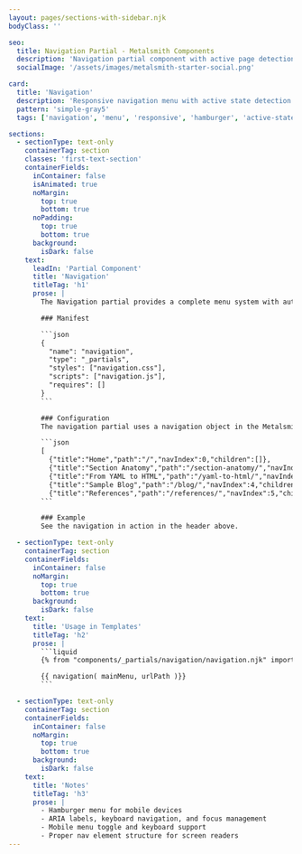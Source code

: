 ```yaml
---
layout: pages/sections-with-sidebar.njk
bodyClass: ''

seo:
  title: Navigation Partial - Metalsmith Components
  description: 'Navigation partial component with active page detection and responsive mobile menu'
  socialImage: '/assets/images/metalsmith-starter-social.png'

card:
  title: 'Navigation'
  description: 'Responsive navigation menu with active state detection and mobile support'
  pattern: 'simple-gray5'
  tags: ['navigation', 'menu', 'responsive', 'hamburger', 'active-state']

sections:
  - sectionType: text-only
    containerTag: section
    classes: 'first-text-section'
    containerFields:
      inContainer: false
      isAnimated: true
      noMargin:
        top: true
        bottom: true
      noPadding:
        top: true
        bottom: true
      background:
        isDark: false
    text:
      leadIn: 'Partial Component'
      title: 'Navigation'
      titleTag: 'h1'
      prose: |
        The Navigation partial provides a complete menu system with automatic active state detection, path-based highlighting, and a responsive hamburger menu for narrow screen widths. It highlights both exact page matches and parent sections.

        ### Manifest

        ```json
        {
          "name": "navigation",
          "type": "_partials",
          "styles": ["navigation.css"],
          "scripts": ["navigation.js"],
          "requires": []
        }
        ```

        ### Configuration
        The navigation partial uses a navigation object in the Metalsmith metadata. The name of the object is specified as a Metalsmith Menu Plus plugin option. In thhis case the object `mainMenu` is available via the metadata.

        ```json
        [
          {"title":"Home","path":"/","navIndex":0,"children":[]},
          {"title":"Section Anatomy","path":"/section-anatomy/","navIndex":1,"children":[]},
          {"title":"From YAML to HTML","path":"/yaml-to-html/","navIndex":2,"children":[]},
          {"title":"Sample Blog","path":"/blog/","navIndex":4,"children":[...]},
          {"title":"References","path":"/references/","navIndex":5,"children":[...}]
        ```

        ### Example
        See the navigation in action in the header above.

  - sectionType: text-only
    containerTag: section
    containerFields:
      inContainer: false
      noMargin:
        top: true
        bottom: true
      background:
        isDark: false
    text:
      title: 'Usage in Templates'
      titleTag: 'h2'
      prose: |
        ```liquid
        {% from "components/_partials/navigation/navigation.njk" import navigation %}

        {{ navigation( mainMenu, urlPath )}}
        ```

  - sectionType: text-only
    containerTag: section
    containerFields:
      inContainer: false
      noMargin:
        top: true
        bottom: true
      background:
        isDark: false
    text:
      title: 'Notes'
      titleTag: 'h3'
      prose: |
        - Hamburger menu for mobile devices
        - ARIA labels, keyboard navigation, and focus management
        - Mobile menu toggle and keyboard support
        - Proper nav element structure for screen readers
---
```

